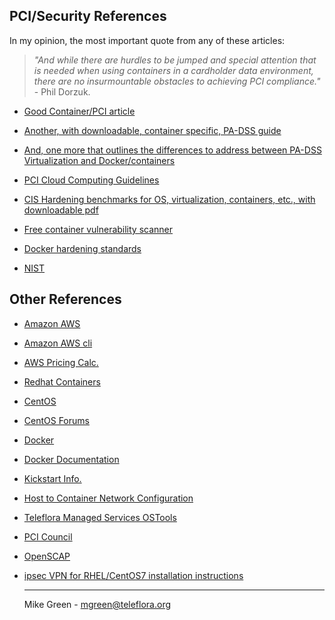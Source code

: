 PCI/Security References
------------------------

In my opinion, the most important quote from any of these articles: 

>_"And while there are hurdles to be jumped and special attention that is needed when using containers in a cardholder data environment, there are no insurmountable obstacles to achieving PCI compliance."_ - Phil Dorzuk.

- [Good Container/PCI article](https://thenewstack.io/containers-pose-different-operational-security-challenges-pci-compliance/)

- [Another, with downloadable, container specific, PA-DSS guide](https://blog.aquasec.com/why-container-security-matters-for-pci-compliant-organizations)

- [And, one more that outlines the differences to address between PA-DSS Virtualization and Docker/containers](https://www.schellman.com/blog/docker-pci-compliance)

- [PCI Cloud Computing Guidelines](https://www.pcisecuritystandards.org/pdfs/PCI_DSS_v2_Cloud_Guidelines.pdf)

- [CIS Hardening benchmarks for OS, virtualization, containers, etc., with downloadable pdf](https://learn.cisecurity.org/benchmarks)

- [Free container vulnerability scanner](https://www.open-scap.org/resources/documentation/security-compliance-of-rhel7-docker-containers)

- [Docker hardening standards](https://benchmarks.cisecurity.org/tools2/docker/CIS_Docker_1.12.0_Benchmark_v1.0.0.pdf)
	
- [NIST](https://web.nvd.nist.gov/view/ncp/repository/checklistDetail?id=655)


Other References
------------------------

- [Amazon AWS](https://aws.amazon.com)
	
- [Amazon AWS cli](https://aws.amazon.com/cli)

- [AWS Pricing Calc.](https://calculator.s3.amazonaws.com/index.html)

- [Redhat Containers](https://access.redhat.com/containers)

- [CentOS](https://www.centos.org)
	
- [CentOS Forums](https://www.centos.org/forums)

- [Docker](https://www.docker.com)
	
- [Docker Documentation](https://docs.docker.com) 

- [Kickstart Info.](https://github.com/CentOS/sig-cloud-instance-build/tree/master/docker)

- [Host to Container Network Configuration](https://github.com/jpetazzo/pipework)

- [Teleflora Managed Services OSTools](http://rtihardware.homelinux.com/ostools/ostools.html)

- [PCI Council](https://www.pcisecuritystandards.org)

- [OpenSCAP](https://www.open-scap.org)

- [ipsec VPN for RHEL/CentOS7 installation instructions](https://github.com/hwdsl2/setup-ipsec-vpn/blob/master/docs/clients.md#linux-vpn-clients)
  
  -----------
  Mike Green - mgreen@teleflora.org
